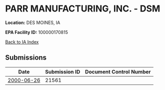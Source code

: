 # PARR MANUFACTURING, INC. - DSM

**Location:** DES MOINES, IA

**EPA Facility ID:** 100000170815

[Back to IA Index](../../index.md)

## Submissions

| Date | Submission ID | Document Control Number |
|------|--------------|-------------------------|
| [2000-06-26](submissions/21561.md) | 21561 |  |
